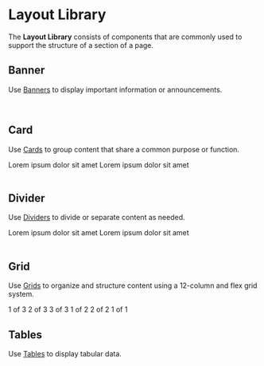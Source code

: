 # Layout Library

The **Layout Library** consists of components that are commonly used to support the structure of a section of a page.

## Banner
Use [Banners](/bright-design-system/layout-library/banner/) to display important information or announcements.

<div>
    <BrightBanner label="Not all who wander are lost" body="If you turn left enough, you'll face the right side."/>
</div>
<br>

## Card
Use [Cards](/bright-design-system/layout-library/card/) to group content that share a common purpose or function.

<div>
    <BrightCard>
        <span class="__typography--heading--5 mb-0 block">Lorem ipsum dolor sit amet</span>
        <span class="__typography--section-caps--xs text-grey-500 block">Lorem ipsum dolor sit amet</span>
    </BrightCard>
</div>
<br>

## Divider
Use [Dividers](/bright-design-system/layout-library/divider/) to divide or separate content as needed.

<div>
    <BrightCard>
        <span class="__typography--heading--5 mb-0 block">Lorem ipsum dolor sit amet</span>
        <BrightDivider class="my-16"/>
        <span class="__typography--section-caps--xs text-grey-500 block">Lorem ipsum dolor sit amet</span>
    </BrightCard>
</div>
<br>

## Grid
Use [Grids](/bright-design-system/layout-library/grid/) to organize and structure content using a 12-column and flex grid system.

<div class="border rounded-6 p-16 bg-grey-50" style="padding: 0">
    <BrightGrid>
        <BrightRow>
            <BrightColumn class="tablet:border-r">
                <BrightCard raised class="text-center">
                    1 of 3
                </BrightCard>
            </BrightColumn>
            <BrightColumn class="tablet:border-r">
                <BrightCard raised class="text-center">
                    2 of 3
                </BrightCard>
            </BrightColumn>
            <BrightColumn>
                <BrightCard raised class="text-center">
                    3 of 3
                </BrightCard>
            </BrightColumn>
        </BrightRow>
        <BrightRow>
            <BrightColumn class="tablet:border-r">
                <BrightCard raised class="text-center">
                    1 of 2
                </BrightCard>
            </BrightColumn>
            <BrightColumn>
                <BrightCard raised class="text-center">
                    2 of 2
                </BrightCard>
            </BrightColumn>
        </BrightRow>
        <BrightRow>
            <BrightColumn>
                <BrightCard raised class="text-center">
                    1 of 1
                </BrightCard>
            </BrightColumn>
        </BrightRow>
    </BrightGrid>
</div>

## Tables
Use [Tables](/bright-design-system/layout-library/table/) to display tabular data.

<div>
    <BrightTable
        id="tableExample"
        :columns="[
            {
                name: 'Loan Number',
                align: 'center',
                key: 'loanNumber',
            },
            {
                name: 'Borrowers',
                sort: 'asc',
                key: 'borrowers',
            },
            {
                name: 'Address',
                key: 'address',
            },
            {
                name: 'Loan Amount',
                align: 'right',
                key: 'loanAmount',
            },
            {
                name: 'Actions',
                align: 'center',
                sort: 'none',
                key: 'actions',
            },
        ]"
        :rows='[
            {
                loanNumber: "ABCD1234",
                borrowers: "John Homeowner & Mary Homeowner",
                address: "321 C Main Road, Bellflower, CA 12345",
                loanAmount: "$410,000",
                actions: "",
            },
            {
                loanNumber: "OKS0KKA",
                borrowers: "Alice Firstimer",
                address: "123 D Main Street, Los Angeles, CA 92647",
                loanAmount: "$600,000",
                actions: "",
            },
            {
                loanNumber: "USIDU44",
                borrowers: "James Henry",
                address: "15 A Main, San Diego, CA 12345",
                loanAmount: "$410,000",
                actions: "",
            },
            {
                loanNumber: "9876WXYZ",
                borrowers: "Suzi Builder",
                address: "777 B Main Place, Orange, CA 92625",
                loanAmount: "$110,000",
                actions: "",
            },
            {
                loanNumber: "AAZZ123",
                borrowers: "Amy Applier",
                address: "62 E Main Lane, Coto de Caza, CA 92679",
                loanAmount: "$1,000,000",
                actions: "",
            },
            {
                loanNumber: "34757934",
                borrowers: "Jane Doe",
                address: "86 F Main Street, Los Angeles, CA 92647",
                loanAmount: "$70,000",
                actions: "",
            },
            {
                loanNumber: "GHI4LMN9",
                borrowers: "John Doe",
                address: "39 G Main, San Diego, CA 12345",
                loanAmount: "$560,000",
                actions: "",
            },
        ]'
        :rowsPerPageOptions = "[3, 4, 5]"
    >
        <template v-slot:column.loanNumber="row">
            <a href="javascript://">{{row.loanNumber}}</a>
        </template>
        <template v-slot:column.actions>
            <a href="javascript://"><BrightIcon use="email" class="text-black"></BrightIcon></a>
        </template>
    </BrightTable>
</div>
<br>